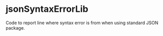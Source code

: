 # jsonSyntaxErrorLib
Code to report line where syntax error is from when using standard JSON package.
